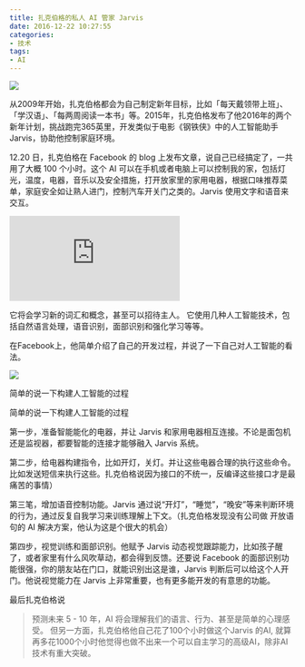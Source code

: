 ```yaml
---
title: 扎克伯格的私人 AI 管家 Jarvis
date: 2016-12-22 10:27:55
categories: 
- 技术
tags: 
- AI
---
```


![](https://ww4.sinaimg.cn/large/006tNc79gw1fazzqg0hc6j30hs0a0t95.jpg)

从2009年开始，扎克伯格都会为自己制定新年目标，比如「每天戴领带上班」、「学汉语」、「每两周阅读一本书」等。2015年，扎克伯格发布了他2016年的两个新年计划，挑战跑完365英里，开发类似于电影《钢铁侠》中的人工智能助手Jarvis，协助他控制家庭环境。

12.20 日，扎克伯格在 Facebook 的 blog 上发布文章，说自己已经搞定了，一共用了大概 100 个小时。这个 AI 可以在手机或者电脑上可以控制我的家，包括灯光，温度，电器，音乐以及安全措施，打开放家里的家用电器，根据口味推荐菜单，家庭安全如让熟人进门，控制汽车开关门之类的。Jarvis 使用文字和语音来交互。

<iframe frameborder="0" src="https://v.qq.com/iframe/player.html?vid=h0357duwe71&tiny=0&auto=0" allowfullscreen></iframe>

它将会学习新的词汇和概念，甚至可以招待主人。 它使用几种人工智能技术，包括自然语言处理，语音识别，面部识别和强化学习等等。

在Facebook上，他简单介绍了自己的开发过程，并说了一下自己对人工智能的看法。

![](https://ww1.sinaimg.cn/large/006tNc79gw1fazzqgvvx4j30go06bwel.jpg)

简单的说一下构建人工智能的过程

简单的说一下构建人工智能的过程

第一步，准备智能能化的电器，并让 Jarvis 和家用电器相互连接。不论是面包机还是监视器，都要智能的连接才能够融入 Jarvis 系统。

第二步，给电器构建指令，比如开灯，关灯。并让这些电器合理的执行这些命令。比如发送短信来执行这些。扎克伯格说因为接口的不统一，反编译这些接口才是最痛苦的事情）

第三笔，增加语音控制功能。Jarvis 通过说“开灯”，“睡觉”，“晚安”等来判断环境的行为，通过反复自我学习来训练理解上下文。（扎克伯格发现没有公司做 开放语句的 AI 解决方案，他认为这是个很大的机会）

第四步，视觉训练和面部识别。他赋予 Jarvis 动态视觉跟踪能力，比如孩子醒了，或者家里有什么风吹草动，都会得到反馈。还要说 Facebook 的面部识别功能很强，你的朋友站在门口，就能识别出这是谁，Jarvis 判断后可以给这个人开门。他说视觉能力在 Jarvis 上非常重要，也有更多能开发的有意思的功能。

最后扎克伯格说

> 预测未来 5 - 10 年，AI 将会理解我们的语言、行为、甚至是简单的心理感受。
但另一方面，扎克伯格他自己花了100个小时做这个Jarvis 的AI, 就算再多花1000个小时他觉得也做不出来一个可以自主学习的高级AI，除非AI技术有重大突破。


